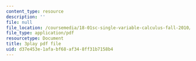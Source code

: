 ```yaml
---
content_type: resource
description: ''
file: null
file_location: /coursemedia/18-01sc-single-variable-calculus-fall-2010/d37e453e1afabf68af348ff31b7158b4_TpWQlKHPyJ4.pdf
file_type: application/pdf
resourcetype: Document
title: 3play pdf file
uid: d37e453e-1afa-bf68-af34-8ff31b7158b4
---
```


